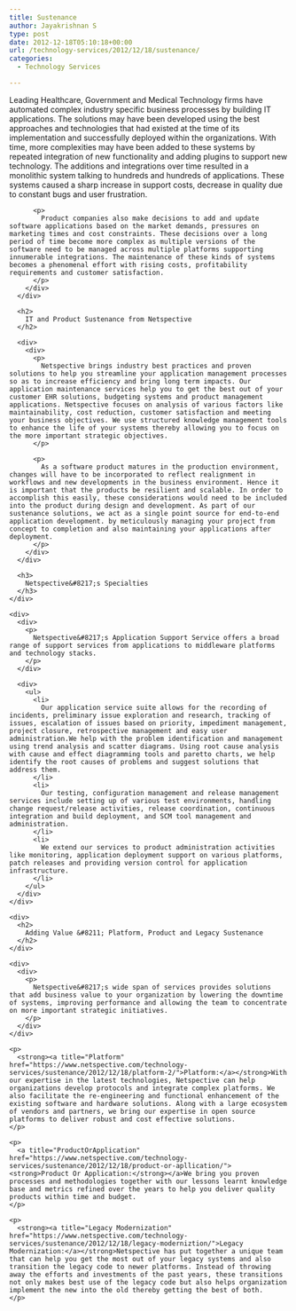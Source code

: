 ```yaml
---
title: Sustenance
author: Jayakrishnan S
type: post
date: 2012-12-18T05:10:18+00:00
url: /technology-services/2012/12/18/sustenance/
categories:
  - Technology Services

---
```

<div id="overview">
  <div id="ctl00_PlaceHolderMain_RichHtmlField1__ControlWrapper_RichHtmlField">
    <div>
      <div>
        <div>
          <p>
            Leading Healthcare, Government and Medical Technology firms have automated complex industry specific business processes by building IT applications. The solutions may have been developed using the best approaches and technologies that had existed at the time of its implementation and successfully deployed within the organizations. With time, more complexities may have been added to these systems by repeated integration of new functionality and adding plugins to support new technology. The additions and integrations over time resulted in a monolithic system talking to hundreds and hundreds of applications. These systems caused a sharp increase in support costs, decrease in quality due to constant bugs and user frustration.
          </p>
          
          <p>
            Product companies also make decisions to add and update software applications based on the market demands, pressures on marketing times and cost constraints. These decisions over a long period of time become more complex as multiple versions of the software need to be managed across multiple platforms supporting innumerable integrations. The maintenance of these kinds of systems becomes a phenomenal effort with rising costs, profitability requirements and customer satisfaction.
          </p>
        </div>
      </div>
      
      <h2>
        IT and Product Sustenance from Netspective
      </h2>
      
      <div>
        <div>
          <p>
            Netspective brings industry best practices and proven solutions to help you streamline your application management processes so as to increase efficiency and bring long term impacts. Our application maintenance services help you to get the best out of your customer EHR solutions, budgeting systems and product management applications. Netspective focuses on analysis of various factors like maintainability, cost reduction, customer satisfaction and meeting your business objectives. We use structured knowledge management tools to enhance the life of your systems thereby allowing you to focus on the more important strategic objectives.
          </p>
          
          <p>
            As a software product matures in the production environment, changes will have to be incorporated to reflect realignment in workflows and new developments in the business environment. Hence it is important that the products be resilient and scalable. In order to accomplish this easily, these considerations would need to be included into the product during design and development. As part of our sustenance solutions, we act as a single point source for end-to-end application development. by meticulously managing your project from concept to completion and also maintaining your applications after deployment.
          </p>
        </div>
      </div>
      
      <h3>
        Netspective&#8217;s Specialties
      </h3>
    </div>
    
    <div>
      <div>
        <p>
          Netspective&#8217;s Application Support Service offers a broad range of support services from applications to middleware platforms and technology stacks.
        </p>
      </div>
      
      <div>
        <ul>
          <li>
            Our application service suite allows for the recording of incidents, preliminary issue exploration and research, tracking of issues, escalation of issues based on priority, impediment management, project closure, retrospective management and easy user administration.We help with the problem identification and management using trend analysis and scatter diagrams. Using root cause analysis with cause and effect diagramming tools and paretto charts, we help identify the root causes of problems and suggest solutions that address them.
          </li>
          <li>
            Our testing, configuration management and release management services include setting up of various test environments, handling change request/release activities, release coordination, continuous integration and build deployment, and SCM tool management and administration.
          </li>
          <li>
            We extend our services to product administration activities like monitoring, application deployment support on various platforms, patch releases and providing version control for application infrastructure.
          </li>
        </ul>
      </div>
    </div>
    
    <div>
      <h2>
        Adding Value &#8211; Platform, Product and Legacy Sustenance
      </h2>
    </div>
    
    <div>
      <div>
        <p>
          Netspective&#8217;s wide span of services provides solutions that add business value to your organization by lowering the downtime of systems, improving performance and allowing the team to concentrate on more important strategic initiatives.
        </p>
      </div>
    </div>
    
    <p>
      <strong><a title="Platform" href="https://www.netspective.com/technology-services/sustenance/2012/12/18/platform-2/">Platform:</a></strong>With our expertise in the latest technologies, Netspective can help organizations develop protocols and integrate complex platforms. We also facilitate the re-engineering and functional enhancement of the existing software and hardware solutions. Along with a large ecosystem of vendors and partners, we bring our expertise in open source platforms to deliver robust and cost effective solutions.
    </p>
    
    <p>
      <a title="ProductOrApplication" href="https://www.netspective.com/technology-services/sustenance/2012/12/18/product-or-apllication/"><strong>Product Or Application:</strong></a>We bring you proven processes and methodologies together with our lessons learnt knowledge base and metrics refined over the years to help you deliver quality products within time and budget.
    </p>
    
    <p>
      <strong><a title="Legacy Modernization" href="https://www.netspective.com/technology-services/sustenance/2012/12/18/legacy-moderniztion/">Legacy Modernization:</a></strong>Netspective has put together a unique team that can help you get the most out of your legacy systems and also transition the legacy code to newer platforms. Instead of throwing away the efforts and investments of the past years, these transitions not only makes best use of the legacy code but also helps organization implement the new into the old thereby getting the best of both.
    </p>
  </div>
</div>
